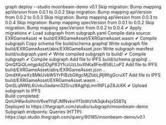 <div id="termynal" data-termynal>
    <span data-ty="input"><span class="file-path"></span>graph deploy --studio moonbeam-demo</span>
    <span data-ty="input" data-ty-prompt="Which version label to use? (e.g. 'v0.0.1'):"> v0.1</span>
    <span data-ty> Skip migration: Bump mapping apiVersion from 0.0.1 to 0.0.2</span>
    <span data-ty> Skip migration: Bump mapping apiVersion from 0.0.2 to 0.0.3</span>
    <span data-ty> Skip migration: Bump mapping apiVersion from 0.0.3 to 0.0.4</span>
    <span data-ty> Skip migration: Bump mapping specVersion from 0.0.1 to 0.0.2</span>
    <span data-ty> Skip migration: Bump mapping specVersion from 0.0.2 to 0.0.4</span>
    <span data-ty>✔ Apply migrations</span>
    <span data-ty>✔ Load subgraph from subgraph.yaml</span>
    <span data-ty>  Compile data source: EXRGameAsset => build/EXRGameAsset/EXRGameAsset.wasm</span>
    <span data-ty>✔ Compile subgraph</span>
    <span data-ty>  Copy schema file build/schema.graphql</span>
    <span data-ty>  Write subgraph file build/EXRGameAsset/abis/EXRGameAsset.json</span>
    <span data-ty>  Write subgraph manifest build/subgraph.yaml</span>
    <span data-ty>✔ Write compiled subgraph to build/</span>
    <span data-ty>✔ Compile subgraph</span>
    <span data-ty>✔ Compile subgraph</span>
    <span data-ty>  Add file to IPFS build/schema.graphql</span>
    <span data-ty>            .. QmQfQiQLmtgpibjDDgP83YfczUzLbuXhKa8FevB58LLuP2</span>
    <span data-ty>  Add file to IPFS build/EXRGameAsset/abis/EXRGameAsset.json</span>
    <span data-ty>            .. QmdXKywXz8MkUvbW5YrPiBzbGKgcMjZbbLjRjWtgGcruXT</span>
    <span data-ty>  Add file to IPFS build/EXRGameAsset/EXRGameAsset.wasm</span>
    <span data-ty>            .. QmSLqNWtL6Uvku5adann325ruz8AgjfqLmn1NFLpZ8JcKK</span>
    <span data-ty>✔ Upload subgraph to IPFS</span>
    <br>
    <span data-ty>Build completed: QmUHKw4sthmV6ve1YqFJMNvkviYf3sWzVA3qk4xjx5587q</span>
    <br>
    <span data-ty>Deployed to https://thegraph.com/studio/subgraph/moonbeam-demo</span>
    <br>
    <span data-ty>Subgraph endpoints:</span>
    <span data-ty>Queries (HTTP):     https://api.studio.thegraph.com/query/80185/moonbeam-demo/v0.1</span>
</div>
